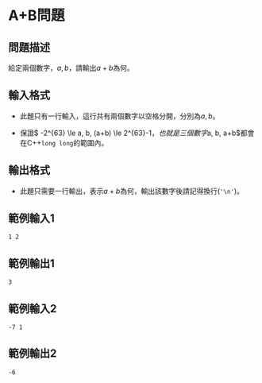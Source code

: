 # A+B問題
## 問題描述
給定兩個數字，$a, b$，請輸出$a+b$為何。
## 輸入格式

* 此題只有一行輸入，這行共有兩個數字以空格分開，分別為$a, b$。

* 保證$ -2^{63} \le a, b, (a+b) \le 2^{63}-1$，也就是三個數字$a, b, a+b$都會在C++`long long`的範圍內。

## 輸出格式

* 此題只需要一行輸出，表示$a+b$為何，輸出該數字後請記得換行(`'\n'`)。

## 範例輸入1

```
1 2
```

## 範例輸出1

```
3
```

## 範例輸入2

```
-7 1
```

## 範例輸出2

```
-6
```


